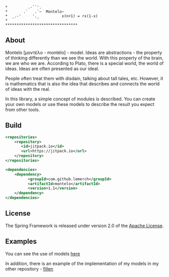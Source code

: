 ```
*         .-``'.
*       .`   .`~  Montelo~
*  _.-'     '._          x(n+1) = rx(1-x)
*
********************************
```

## About

Montelo [μοντέλο - montélo] - model. Ideas are abstractions - the property of thinking differently than we see the world. With this property of the brain, we are who we are. According to Plato, there is a special world, the world of ideas. Ideas are often presented as our ideal. 

People often treat them with disdain, talking about tall tales, etc. However, it is mathematics that is also the idea that describes and connects the world of ideas with the real.

In this library, a simple concept of modules is described. You can create your own models or use these models to describe the result you expect from other tools.

## Build

```xml
<repositories>
    <repository>
       <id>jitpack.io</id>
       <url>https://jitpack.io</url>
    </repository>
</repositories>

<dependencies>
    <dependency>
          <groupId>com.github.lemerch</groupId>
          <artifactId>montelo</artifactId>
          <version>1.1</version>
    </dependency>
</dependencies>
```
## License

The Spring Framework is released under version 2.0 of the [Apache License](https://www.apache.org/licenses/LICENSE-2.0).

## Examples

You can see the use of models [here](src/test/com/github/lemerch/montelo)

In addition, there is an example of the implementation of my models in my other repository - [fillen](https://github.com/lemerch/fillen)
